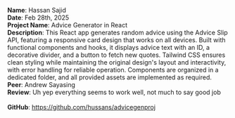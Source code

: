 **Name**: Hassan Sajid
<br/>
**Date**: Feb 28th, 2025
<br/>
**Project Name**: Advice Generator in React
<br/>
**Description**: This React app generates random advice using the Advice Slip API, featuring a responsive card design that works on all devices. Built with functional components and hooks, it displays advice text with an ID, a decorative divider, and a button to fetch new quotes. Tailwind CSS ensures clean styling while maintaining the original design's layout and interactivity, with error handling for reliable operation. Components are organized in a dedicated folder, and all provided assets are implemented as required.
<br/>
**Peer**: Andrew Sayasing
<br/>
**Review**: Uh yep everything seems to work well, not much to say good job
<br/>
<br/>
**GitHub**: https://github.com/hussans/advicegenproj
